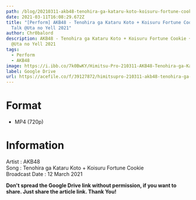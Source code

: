 ```yaml
---
path: /blog/20210311-akb48-tenohira-ga-kataru-koto-koisuru-fortune-cookie-uta-no-yell
date: 2021-03-11T16:08:29.672Z
title: "[Perform] AKB48 - Tenohira ga Kataru Koto + Koisuru Fortune Cookie +
  Talk @Uta no Yell 2021"
author: Chr0balord
description: AKB48 - Tenohira ga Kataru Koto + Koisuru Fortune Cookie + Talk
  @Uta no Yell 2021
tags:
  - Perform
  - AKB48
image: https://i.ibb.co/7k0BwKY/Himitsu-Pro-210311-AKB48-Tenohira-ga-Kataru-Koto-Koisuru-Fortune-Cookie-Talk-Uta-no-Yell-2021-mp4-th.jpg
label: Google Drive
url: https://acefile.co/f/39127872/himitsupro-210311-akb48-tenohira-ga-kataru-koto-koisuru-fortune-cookie-talk-uta-no-yell-2021-mp4
---
```

# Format

* MP4 (720p)

# Information

Artist : AKB48 <br>
Song : Tenohira ga Kataru Koto + Koisuru Fortune Cookie\
Broadcast Date : 12 March 2021 <br>

**Don't spread the Google Drive link without permission, if you want to share. Just share the article link. Thank You!**